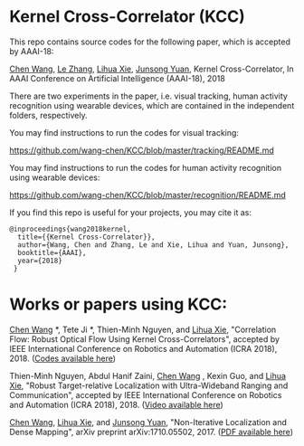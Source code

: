 # Kernel Cross-Correlator (KCC)

This repo contains source codes for the following paper, which is accepted by AAAI-18:

[Chen Wang](http://wangchen.online), [Le Zhang](https://sites.google.com/site/zhangleuestc/home), [Lihua Xie](http://www.ntu.edu.sg/home/elhxie/), [Junsong Yuan](http://www.ntu.edu.sg/home/jsyuan/), Kernel Cross-Correlator, In AAAI Conference on Artificial Intelligence (AAAI-18), 2018

There are two experiments in the paper, i.e. visual tracking, human activity recognition using wearable devices, which are contained in the independent folders, respectively.


You may find instructions to run the codes for visual tracking:
    
   https://github.com/wang-chen/KCC/blob/master/tracking/README.md


You may find instructions to run the codes for human activity recognition using wearable devices:
    
   https://github.com/wang-chen/KCC/blob/master/recognition/README.md


If you find this repo is useful for your projects, you may cite it as:
    
    @inproceedings{wang2018kernel,
      title={{Kernel Cross-Correlator}},
      author={Wang, Chen and Zhang, Le and Xie, Lihua and Yuan, Junsong},
      booktitle={AAAI},
      year={2018}
     }

# Works or papers using KCC:

[Chen Wang](https://wang-chen.github.io) *, Tete Ji *, Thien-Minh Nguyen, and [Lihua Xie](http://www.ntu.edu.sg/home/elhxie/), "Correlation Flow: Robust Optical Flow Using Kernel Cross-Correlators", accepted by IEEE International Conference on Robotics and Automation (ICRA 2018), 2018. ([Codes available here](https://github.com/wang-chen/correlation_flow))


Thien-Minh Nguyen, Abdul Hanif Zaini, [Chen Wang](https://wang-chen.github.io) , Kexin Guo, and [Lihua Xie](http://www.ntu.edu.sg/home/elhxie/), "Robust Target-relative Localization with Ultra-Wideband Ranging and Communication", accepted by IEEE International Conference on Robotics and Automation (ICRA 2018), 2018. ([Video available here](https://youtu.be/ZkxFDGdB0hQ))

[Chen Wang](https://wang-chen.github.io), [Lihua Xie](http://www.ntu.edu.sg/home/elhxie/), and [Junsong Yuan](http://www.ntu.edu.sg/home/jsyuan/), "Non-Iterative Localization and Dense Mapping", arXiv preprint arXiv:1710.05502, 2017. ([PDF available here](https://arxiv.org/pdf/1710.05502.pdf))
